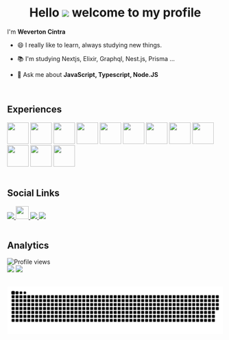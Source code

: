<h1 align="center">Hello <img src="https://raw.githubusercontent.com/kaueMarques/kaueMarques/master/hi.gif" width="30px"> welcome to my profile</h1>

I'm <strong>Weverton Cintra</strong>

- 😄 I really like to learn, always studying new things.

- 📚  I'm studying Nextjs, Elixir, Graphql, Nest.js, Prisma ...

- 💬 Ask me about **JavaScript, Typescript, Node.JS**

</br>

## Experiences

<div align="display: flex">
  <img src="https://cdn.jsdelivr.net/gh/devicons/devicon/icons/javascript/javascript-original.svg" height="50" width="50" />
  <img src="https://cdn.jsdelivr.net/gh/devicons/devicon/icons/typescript/typescript-original.svg" height="50" width="50" />
  <img src="https://cdn.jsdelivr.net/gh/devicons/devicon/icons/react/react-original.svg" height="50" width="50" />
  <img src="https://cdn.jsdelivr.net/gh/devicons/devicon/icons/nodejs/nodejs-plain-wordmark.svg" height="50" width="50" />
  <img src="https://cdn.jsdelivr.net/gh/devicons/devicon/icons/express/express-original-wordmark.svg" height="50" width="50" />
  <img src="https://cdn.jsdelivr.net/gh/devicons/devicon/icons/postgresql/postgresql-original-wordmark.svg" height="50" width="50" />
  <img src="https://cdn.jsdelivr.net/gh/devicons/devicon/icons/docker/docker-original.svg" height="50" width="50" />
  <img src="https://cdn.jsdelivr.net/gh/devicons/devicon/icons/mongodb/mongodb-original-wordmark.svg" height="50" width="50" />
  <img src="https://cdn.jsdelivr.net/gh/devicons/devicon/icons/redis/redis-original-wordmark.svg" height="50" width="50" />
  <img src="https://cdn.jsdelivr.net/gh/devicons/devicon/icons/jest/jest-plain.svg" height="50" width="50" />
  <img src="https://cdn.jsdelivr.net/gh/devicons/devicon/icons/html5/html5-original-wordmark.svg" height="50" width="50" />
  <img src="https://cdn.jsdelivr.net/gh/devicons/devicon/icons/css3/css3-original-wordmark.svg" height="50" width="50" />
</div>

</br>

## Social Links

<div align="display: flex">
  <a href="https://www.linkedin.com/in/wevertoncintra" target="_blank">
    <img src="https://img.shields.io/badge/-LinkedIn-%230077B5?style=for-the-badge&logo=linkedin&logoColor=white" target="_blank">
  </a> 
  <a href="https://app.rocketseat.com.br/me/weverton-cintra" target="_blank">
    <img src="https://avatars0.githubusercontent.com/u/28929274?s=200&v=4" height="30" width="30" />
  </a>
  <a href = "mailto:weverton.cintra.1@gmail.com">
    <img src="https://img.shields.io/badge/Gmail-D14836?style=for-the-badge&logo=gmail&logoColor=white" target="_blank">
  </a>
  <a href="https://instagram.com/weverton_cintra" target="_blank">
    <img src="https://img.shields.io/badge/-Instagram-%23E4405F?style=for-the-badge&logo=instagram&logoColor=white" target="_blank">
  </a>
</div>

</br>

## Analytics

<img src="https://komarev.com/ghpvc/?username=WevertonCintra&color=blueviolet&" alt="Profile views" />

<div align="left">
  <img height="180em" src="https://github-readme-stats.vercel.app/api?username=WevertonCintra&show_icons=true&theme=radical&include_all_commits=true&count_private=true"/>
  <img height="180em" src="https://github-readme-stats.vercel.app/api/top-langs/?username=WevertonCintra&layout=compact&langs_count=7&theme=radical"/>
</div>

</br>
  
![Snake animation](https://github.com/WevertonCintra/WevertonCintra/blob/output/github-contribution-grid-snake.svg)
